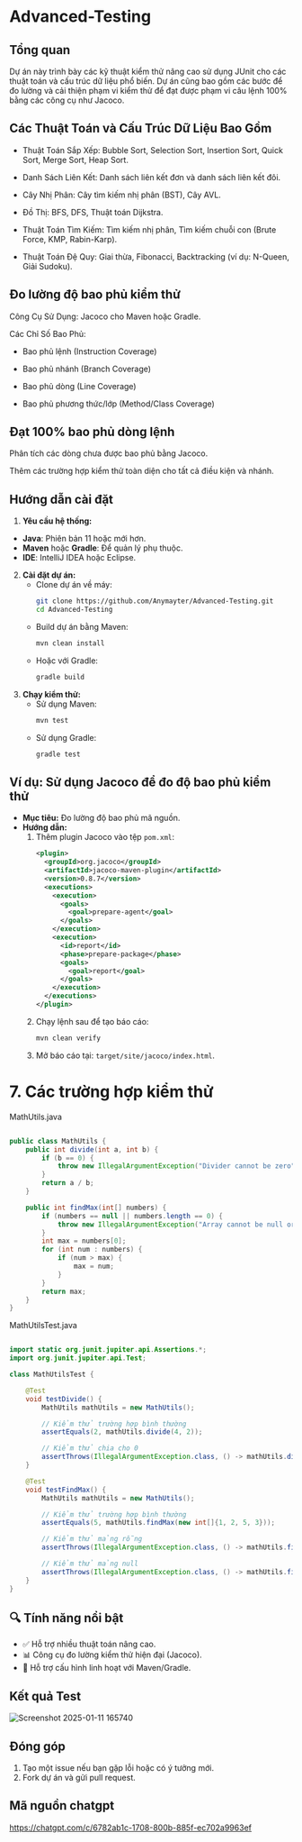 # Advanced-Testing

## Tổng quan
Dự án này trình bày các kỹ thuật kiểm thử nâng cao sử dụng JUnit cho các thuật toán và cấu trúc dữ liệu phổ biến. Dự án cũng bao gồm các bước để đo lường và cải thiện phạm vi kiểm thử để đạt được phạm vi câu lệnh 100% bằng các công cụ như Jacoco.

## Các Thuật Toán và Cấu Trúc Dữ Liệu Bao Gồm

  - Thuật Toán Sắp Xếp: Bubble Sort, Selection Sort, Insertion Sort, Quick Sort, Merge Sort, Heap Sort.

  - Danh Sách Liên Kết: Danh sách liên kết đơn và danh sách liên kết đôi.

  - Cây Nhị Phân: Cây tìm kiếm nhị phân (BST), Cây AVL.

  - Đồ Thị: BFS, DFS, Thuật toán Dijkstra.

  - Thuật Toán Tìm Kiếm: Tìm kiếm nhị phân, Tìm kiếm chuỗi con (Brute Force, KMP, Rabin-Karp).

  - Thuật Toán Đệ Quy: Giai thừa, Fibonacci, Backtracking (ví dụ: N-Queen, Giải Sudoku).

## Đo lường độ bao phủ kiểm thử

 Công Cụ Sử Dụng: Jacoco cho Maven hoặc Gradle.

 Các Chỉ Số Bao Phủ:

  - Bao phủ lệnh (Instruction Coverage)

  - Bao phủ nhánh (Branch Coverage)

  - Bao phủ dòng (Line Coverage)

  - Bao phủ phương thức/lớp (Method/Class Coverage)

## Đạt 100% bao phủ dòng lệnh

Phân tích các dòng chưa được bao phủ bằng Jacoco.

Thêm các trường hợp kiểm thử toàn diện cho tất cả điều kiện và nhánh.

## Hướng dẫn cài đặt

1. **Yêu cầu hệ thống:**

 - **Java**: Phiên bản 11 hoặc mới hơn.
 - **Maven** hoặc **Gradle**: Để quản lý phụ thuộc.
 - **IDE**: IntelliJ IDEA hoặc Eclipse.

2. **Cài đặt dự án:**
   - Clone dự án về máy:
     ```bash
     git clone https://github.com/Anymayter/Advanced-Testing.git
     cd Advanced-Testing
     ```
   - Build dự án bằng Maven:
     ```bash
     mvn clean install
     ```
   - Hoặc với Gradle:
     ```bash
     gradle build
     ```
3. **Chạy kiểm thử:**
   - Sử dụng Maven:
     ```bash
     mvn test
     ```
   - Sử dụng Gradle:
     ```bash
     gradle test
     ```

## Ví dụ: Sử dụng Jacoco để đo độ bao phủ kiểm thử

- **Mục tiêu:** Đo lường độ bao phủ mã nguồn.
- **Hướng dẫn:**
  1. Thêm plugin Jacoco vào tệp `pom.xml`:
     ```xml
     <plugin>
       <groupId>org.jacoco</groupId>
       <artifactId>jacoco-maven-plugin</artifactId>
       <version>0.8.7</version>
       <executions>
         <execution>
           <goals>
             <goal>prepare-agent</goal>
           </goals>
         </execution>
         <execution>
           <id>report</id>
           <phase>prepare-package</phase>
           <goals>
             <goal>report</goal>
           </goals>
         </execution>
       </executions>
     </plugin>
     ```
  2. Chạy lệnh sau để tạo báo cáo:
     ```bash
     mvn clean verify
     ```
  3. Mở báo cáo tại: `target/site/jacoco/index.html`.


# 7. Các trường hợp kiểm thử

MathUtils.java

```java

public class MathUtils {
    public int divide(int a, int b) {
        if (b == 0) {
            throw new IllegalArgumentException("Divider cannot be zero");
        }
        return a / b;
    }

    public int findMax(int[] numbers) {
        if (numbers == null || numbers.length == 0) {
            throw new IllegalArgumentException("Array cannot be null or empty");
        }
        int max = numbers[0];
        for (int num : numbers) {
            if (num > max) {
                max = num;
            }
        }
        return max;
    }
}

```

MathUtilsTest.java

```java

import static org.junit.jupiter.api.Assertions.*;
import org.junit.jupiter.api.Test;

class MathUtilsTest {

    @Test
    void testDivide() {
        MathUtils mathUtils = new MathUtils();

        // Kiểm thử trường hợp bình thường
        assertEquals(2, mathUtils.divide(4, 2));

        // Kiểm thử chia cho 0
        assertThrows(IllegalArgumentException.class, () -> mathUtils.divide(4, 0));
    }

    @Test
    void testFindMax() {
        MathUtils mathUtils = new MathUtils();

        // Kiểm thử trường hợp bình thường
        assertEquals(5, mathUtils.findMax(new int[]{1, 2, 5, 3}));

        // Kiểm thử mảng rỗng
        assertThrows(IllegalArgumentException.class, () -> mathUtils.findMax(new int[]{}));

        // Kiểm thử mảng null
        assertThrows(IllegalArgumentException.class, () -> mathUtils.findMax(null));
    }
}

```

## 🔍 Tính năng nổi bật

- ✅ Hỗ trợ nhiều thuật toán nâng cao.
- 📊 Công cụ đo lường kiểm thử hiện đại (Jacoco).
- 🔧 Hỗ trợ cấu hình linh hoạt với Maven/Gradle.


## Kết quả Test

![Screenshot 2025-01-11 165740](https://github.com/user-attachments/assets/96acfcf2-c943-43fd-b078-9c3e2bc9001f)

## Đóng góp

1. Tạo một issue nếu bạn gặp lỗi hoặc có ý tưởng mới.
2. Fork dự án và gửi pull request.

## Mã nguồn chatgpt

https://chatgpt.com/c/6782ab1c-1708-800b-885f-ec702a9963ef









